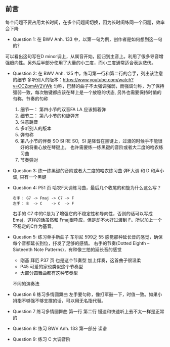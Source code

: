 ## 前言

每个问题不要占用太长时间，在多个问题间切换，因为长时间练同一个问题，效率会下降

* Question 1: 在 BWV Anh. 133 中，以第一句为例，创作者是如何想到这一句的?

可以看出这句写在D minor调上，从属音开始，回归到主音上。利用了很多导音增强趋向性。另外后半部分使用了大量的小三度，而小三度通常适合表达悲伤。

* Question 2: 在 BWV Anh. 125 中，练习第一行和第二行的合手，列出该注意的细节
    多听别人的版本：https://www.youtube.com/watch?v=CCZpmAV2VWk
    匀称，巴赫的曲子不太强调强弱，而强调匀称，为了保持强弱一致，每次触键都应该在琴上是一个放稳的状态, 另外也需要保持时值的匀称，节奏的匀称

    1. 细节一： 第四小节的双音FA LA 应该抓着弹
    2. 细节二： 第八小节的和旋弹齐
    3. 注意跳音
    4. 多听别人的版本
    5. 弹匀称
    3. 第八小节的伴奏 SO SI RE SO,  SI 是降音在黑键上，过渡的时候手不能很好的将重心放在琴键上。 也许需要练一练黑键的音阶或者大二度的哈农练习曲
    3. 节奏弹对

* Question 3: 练一练黑键的音阶或者大二度的哈农练习曲
    弹F大调 和 D 和声小调, 只有一个黑键

* Question 4: P51 页 哈农F大调练习曲，最后几个收尾的和旋为什么这么写？

    ```
    右手： G7 -> Fmaj -> C7 -> F
    左手： B  -> C    -> C  -> F
    ```
    右手的 C7 中的C是为了增强它的不稳定性和导向性，否则的话可以写成Emaj，这样的话虽然和 Fmaj很呼应，但是却不大好过渡到 F。所以加上一个不稳定的C作为基音。

* Question 5: 练习单手新曲子 车尔尼 599之 55
    感觉那种延长音的感觉，确保每个音都延长到位，抒发了足够的感情。
    右手的节奏(Dotted Eighth – Sixteenth Note Patterns)，有种像三拍的延长音的感觉
    * 刚基 拜厄 P37 页 也是这个节奏型 加上伴奏，这首曲子很温柔
    * P45 可爱的家也类似这个节奏型
    * 大部分圆舞曲都有这种节奏型

    不同的演奏法

* Question 6 练习多情圆舞曲 左手要匀称，像打军鼓一下，时值一致。如果小拇指不够强不够支撑的话，可以用无名指代替。

* Question 7 练习多情圆舞曲 第一行 第二行
    慢速和快速听上去不太一样是正常的


* Question 8: 练习  BWV Anh. 133 第一部分
    读谱

* Question 9: 练习 C 大调音阶
